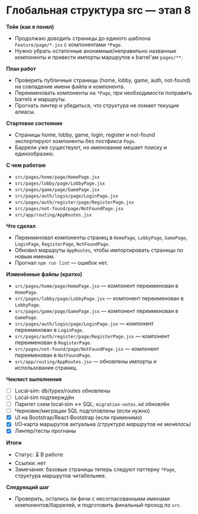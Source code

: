 # Глобальная структура src — этап 8

**Тейк (как я понял)**
- Продолжаю доводить страницы до единого шаблона `Feature/page/*.jsx` с компонентами `*Page`.
- Нужно убрать остаточные анонимные/неправильно названные компоненты и привести импорты маршрутов к barrel'ам `pages/**`.

**План работ**
- Проверить публичные страницы (home, lobby, game, auth, not-found) на совпадение имени файла и компонента.
- Переименовать компоненты на `*Page`, при необходимости поправить barrels и маршруты.
- Прогнать линтер и убедиться, что структура не ломает текущие алиасы.

**Стартовое состояние**
- Страницы home, lobby, game, login, register и not-found экспортируют компоненты без постфикса `Page`.
- Баррели уже существуют, но именование мешает поиску и единообразию.

**С чем работаю**
- `src/pages/home/page/HomePage.jsx`
- `src/pages/lobby/page/LobbyPage.jsx`
- `src/pages/game/page/GamePage.jsx`
- `src/pages/auth/login/page/LoginPage.jsx`
- `src/pages/auth/register/page/RegisterPage.jsx`
- `src/pages/not-found/page/NotFoundPage.jsx`
- `src/app/routing/AppRoutes.jsx`

**Что сделал**
- Переименовал компоненты страниц в `HomePage`, `LobbyPage`, `GamePage`, `LoginPage`, `RegisterPage`, `NotFoundPage`.
- Обновил маршруты `AppRoutes`, чтобы импортировать страницы по новым именам.
- Прогнал `npm run lint` — ошибок нет.

**Изменённые файлы (кратко)**
- `src/pages/home/page/HomePage.jsx` — компонент переименован в `HomePage`.
- `src/pages/lobby/page/LobbyPage.jsx` — компонент переименован в `LobbyPage`.
- `src/pages/game/page/GamePage.jsx` — компонент переименован в `GamePage`.
- `src/pages/auth/login/page/LoginPage.jsx` — компонент переименован в `LoginPage`.
- `src/pages/auth/register/page/RegisterPage.jsx` — компонент переименован в `RegisterPage`.
- `src/pages/not-found/page/NotFoundPage.jsx` — компонент переименован в `NotFoundPage`.
- `src/app/routing/AppRoutes.jsx` — обновлены импорты и использование страниц.

**Чеклист выполнения**
- [ ] Local‑sim: db/types/routes обновлены
- [ ] Local‑sim подтверждён
- [ ] Паритет схем local‑sim ↔ SQL; `migration-notes.md` обновлён
- [ ] Черновик/миграции SQL подготовлены (если нужно)
- [x] UI на Bootstrap/React‑Bootstrap (если применимо)
- [x] I/O‑карта маршрутов актуальна *(структура маршрутов не менялась)*
- [x] Линтер/тесты прогнаны

**Итоги**
- Статус: ⏳ В работе
- Ссылки: нет
- Замечания: базовые страницы теперь следуют паттерну `*Page`, структура маршрутов читабельнее.

**Следующий шаг**
- Проверить, остались ли фичи с несогласованными именами компонентов/баррелей, и подготовить финальный проход по `src`.
